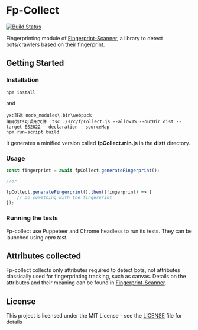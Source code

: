 # Fp-Collect

[![Build Status](https://travis-ci.org/antoinevastel/fp-collect.svg?branch=master)](https://travis-ci.org/antoinevastel/fp-collect)

Fingerprinting module of [Fingerprint-Scanner](https://github.com/antoinevastel/fpscanner), a library to detect 
bots/crawlers based on their fingerprint.

## Getting Started

### Installation

```
npm install
```
and

```
yx:首选 node_modules\.bin\webpack
编译为ts可调用文件  tsc ./src/fpCollect.js --allowJS --outDir dist --target ES2022 --declaration --sourceMap
npm run-script build
```

It generates a minified version called **fpCollect.min.js** in the **dist/** directory.
### Usage

```javascript
const fingerprint = await fpCollect.generateFingerprint();

//or

fpCollect.generateFingerprint().then((fingerprint) => {
    // Do something with the fingerprint
});

```

### Running the tests

Fp-collect use Puppeteer and Chrome headless to run its tests.
They can be launched using *npm test*.

## Attributes collected

Fp-collect collects only attributes required to detect bots, not attributes classically 
used for fingerprinting tracking, such as canvas.
Details on the attributes and their meaning can be found in
[Fingerprint-Scanner](https://github.com/antoinevastel/fpscanner).

## License

This project is licensed under the MIT License - see the [LICENSE](LICENSE) file for details
